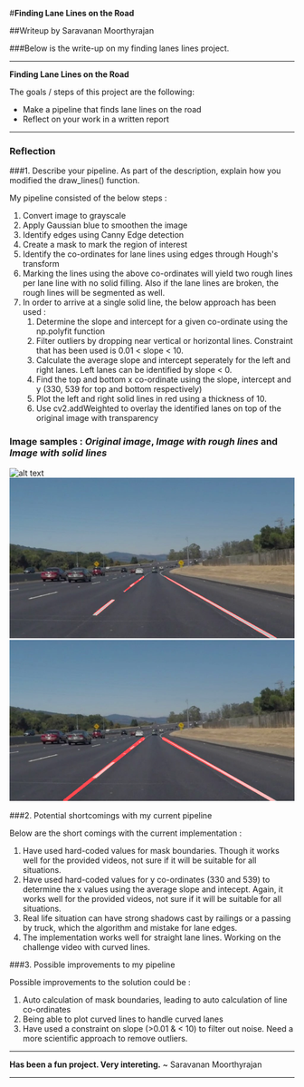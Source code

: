 #**Finding Lane Lines on the Road** 

##Writeup by Saravanan Moorthyrajan

###Below is the write-up on my finding lanes lines project.

---

**Finding Lane Lines on the Road**

The goals / steps of this project are the following:
* Make a pipeline that finds lane lines on the road
* Reflect on your work in a written report


[//]: # (Image References)

[image1]: ./test_images/solidWhiteCurve.jpg "Original Image"
[image2]: ./test_images/Output1_solidWhiteCurve.jpg "Image with rough lines"
[image3]: ./test_images/Output2_solidWhiteCurve.jpg "Image with complete lines"

---

### Reflection

###1. Describe your pipeline. As part of the description, explain how you modified the draw_lines() function.

My pipeline consisted of the below steps :

1.  Convert image to grayscale
1.  Apply Gaussian blue to smoothen the image
1.  Identify edges using Canny Edge detection
1.  Create a mask to mark the region of interest
1.  Identify the co-ordinates for lane lines using edges through Hough's transform
1.  Marking the lines using the above co-ordinates will yield two rough lines per lane line with no solid filling.  Also if the lane lines are broken, the rough lines will be segmented as well.
1.  In order to arrive at a single solid line, the below approach has been used :
	1. Determine the slope and intercept for a given co-ordinate using the np.polyfit function
	1. Filter outliers by dropping near vertical or horizontal lines.  Constraint that has been used is 0.01 < slope < 10.
	1. Calculate the average slope and intercept seperately for the left and right lanes.  Left lanes can be identified by slope < 0.
	1. Find the top and bottom x co-ordinate using the slope, intercept and y (330, 539 for top and bottom respectively)
	1. Plot the left and right solid lines in red using a thickness of 10.
	1. Use cv2.addWeighted to overlay the identified lanes on top of the original image with transparency


### Image samples : _Original image_,   _Image with rough lines_   and   _Image with solid lines_ 

![alt text][image1] ![alt text][image2] ![alt text][image3]



###2. Potential shortcomings with my current pipeline


Below are the short comings with the current implementation : 

1. Have used hard-coded values for mask boundaries.  Though it works well for the provided videos, not sure if it will be suitable for all situations.
1. Have used hard-coded values for y co-ordinates (330 and 539) to determine the x values using the average slope and intecept. Again, it works well for the provided videos, not sure if it will be suitable for all situations.
1. Real life situation can have strong shadows cast by railings or a passing by truck, which the algorithm and mistake for lane edges.
1. The implementation works well for straight lane lines.  Working on the challenge video with curved lines.



###3. Possible improvements to my pipeline

Possible improvements to the solution could be :

1. Auto calculation of mask boundaries, leading to auto calculation of line co-ordinates
1. Being able to plot curved lines to handle curved lanes
1. Have used a constraint on slope (>0.01 & < 10) to filter out noise. Need a more scientific approach to remove outliers.


---

**Has been a fun project.  Very intereting.**                                              ~   Saravanan Moorthyrajan

---